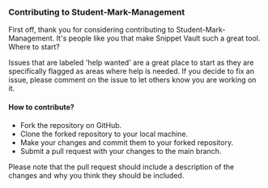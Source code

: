 ### Contributing to Student-Mark-Management

First off, thank you for considering contributing to Student-Mark-Management. It's people like you that make Snippet Vault such a great tool.
Where to start?

Issues that are labeled 'help wanted' are a great place to start as they are specifically flagged as areas where help is needed. If you decide to fix an issue, please comment on the issue to let others know you are working on it.

#### How to contribute?

- Fork the repository on GitHub.
- Clone the forked repository to your local machine.
- Make your changes and commit them to your forked repository.
- Submit a pull request with your changes to the main branch.

Please note that the pull request should include a description of the changes and why you think they should be included.
